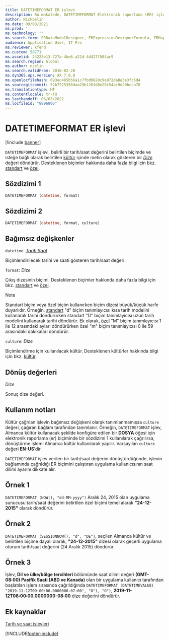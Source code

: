 ```yaml
---
title: DATETIMEFORMAT ER işlevi
description: Bu makalede, DATETIMEFORMAT Elektronik raporlama (ER) işlevinin nasıl kullanıldığı hakkında bilgi sağlanmaktadır.
author: NickSelin
ms.date: 09/08/2021
ms.prod: ''
ms.technology: ''
ms.search.form: ERDataModelDesigner, ERExpressionDesignerFormula, ERMappedFormatDesigner, ERModelMappingDesigner
audience: Application User, IT Pro
ms.reviewer: kfend
ms.custom: 58771
ms.assetid: 24223e13-727a-4be6-a22d-4d427f504ac9
ms.search.region: Global
ms.author: nselin
ms.search.validFrom: 2016-02-28
ms.dyn365.ops.version: AX 7.0.0
ms.openlocfilehash: 693ec465b56a1c7fbd9828c9e972da8a3e3fc6d4
ms.sourcegitcommit: 52b7225350daa29b1263d8e29c54ac9e20bcca70
ms.translationtype: HT
ms.contentlocale: tr-TR
ms.lasthandoff: 06/03/2022
ms.locfileid: "8896806"
---
```

# <a name="datetimeformat-er-function"></a>DATETIMEFORMAT ER işlevi

[!include [banner](../includes/banner.md)]

`DATETIMEFORMAT` işlevi, belirli bir tarih/saat değerini belirtilen biçimde ve isteğe bağlı olarak belirtilen [kültür](/bingmaps/rest-services/common-parameters-and-types/supported-culture-codes) içinde metin olarak gösteren bir *[Dize](er-formula-supported-data-types-primitive.md#string)* değeri döndürür. Desteklenen biçimler hakkında daha fazla bilgi için bkz. [standart](/dotnet/standard/base-types/standard-date-and-time-format-strings) ve [özel](/dotnet/standard/base-types/custom-date-and-time-format-strings).

## <a name="syntax-1"></a>Sözdizimi 1

```vb
DATETIMEFORMAT (datetime, format)
```

## <a name="syntax-2"></a>Sözdizimi 2

```vb
DATETIMEFORMAT (datetime, format, culture)
```

## <a name="arguments"></a>Bağımsız değişkenler

`datetime`: *[Tarih Saat](er-formula-supported-data-types-primitive.md#datetime)*

Biçimlendirilecek tarihi ve saati gösteren tarih/saat değeri.

`format`: *Dize*

Çıkış dizesinin biçimi. Desteklenen biçimler hakkında daha fazla bilgi için bkz. [standart](/dotnet/standard/base-types/standard-date-and-time-format-strings) ve [özel](/dotnet/standard/base-types/custom-date-and-time-format-strings).

> [!NOTE]
> Standart biçim veya özel biçim kullanırken biçim dizesi büyük/küçük harfe duyarlıdır. Örneğin, [standart](/dotnet/standard/base-types/standard-date-and-time-format-strings) "d" biçim tanımlayıcısı kısa tarih modelini kullanarak tarihi döndürürken standart "D" biçim tanımlayıcısı uzun tarih modelini kullanarak tarihi döndürür. Ek olarak, [özel](/dotnet/standard/base-types/custom-date-and-time-format-strings) "M" biçim tanımlayıcısı 1 ile 12 arasındaki ayları döndürürken özel "m" biçim tanımlayıcısı 0 ile 59 arasındaki dakikaları döndürür.

`culture`: *Dize*

Biçimlendirme için kullanılacak kültür. Desteklenen kültürler hakkında bilgi için bkz. [kültür](/bingmaps/rest-services/common-parameters-and-types/supported-culture-codes).

## <a name="return-values"></a>Dönüş değerleri

*Dize*

Sonuç dize değeri.

## <a name="usage-notes"></a>Kullanım notları

Kültür çağrılan işlevin bağımsız değişkeni olarak tanımlanmamışsa `culture` değeri, çağıran bağlam tarafından tanımlanır. Örneğin, `DATETIMEFORMAT` işlev, Almanca kültür kullanacak şekilde konfigüre edilen bir **DOSYA** öğesi için elektronik raporlama (er) biçiminde bir sözdizimi 1 kullanılarak çağrılırsa, dönüştürme işlemi Almanca kültür kullanılarak yapılır. Varsayılan `culture` değeri **EN-US**'dir.

`DATETIMEFORMAT` işlev verilen bir tarih/saat değerini dönüştürdüğünde, işlevin bağlamında çağrıldığı ER biçimini çalıştıran uygulama kullanıcısının saat dilimi ayarını dikkate alır.

## <a name="example-1"></a>Örnek 1

`DATETIMEFORMAT (NOW(), "dd-MM-yyyy")` Aralık 24, 2015 olan uygulama sunucusu tarih/saat değerini belirtilen özel biçimi temel alarak **"24-12-2015"** olarak döndürür.

## <a name="example-2"></a>Örnek 2

`DATETIMEFORMAT (SESSIONNOW(), "d", "DE")`, seçilen Almanca kültür ve belirtilen biçime dayalı olarak, **"24-12-2015"** dizesi olarak geçerli uygulama oturum tarih/saat değerini (24 Aralık 2015) döndürür.

## <a name="example-3"></a>Örnek 3

İşlev, **Dil ve ülke/bölge tercihleri** bölümünde saat dilimi değeri **(GMT-08:00) Pasifik Saati (ABD ve Kanada)** olan bir uygulama kullanıcı tarafından başlatılan işlem sırasında çağrıldığında `DATETIMEFORMAT (DATETIMEVALUE( "2019-11-12T09:00:00.0000000-07:00", "O"), "O")`, **2019-11-12T08:00:00.0000000-08:00** dize değerini döndürür.

## <a name="additional-resources"></a>Ek kaynaklar

[Tarih ve saat işlevleri](er-functions-category-datetime.md)


[!INCLUDE[footer-include](../../../includes/footer-banner.md)]
